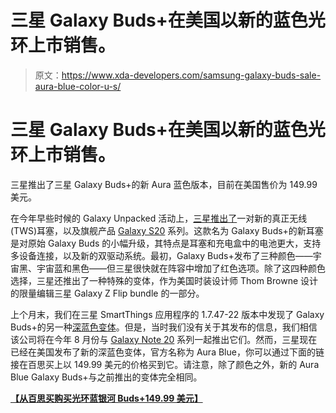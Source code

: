 # 三星 Galaxy Buds+在美国以新的蓝色光环上市销售。

> 原文：<https://www.xda-developers.com/samsung-galaxy-buds-sale-aura-blue-color-u-s/>

# 三星 Galaxy Buds+在美国以新的蓝色光环上市销售。

三星推出了三星 Galaxy Buds+的新 Aura 蓝色版本，目前在美国售价为 149.99 美元。

在今年早些时候的 Galaxy Unpacked 活动上，[三星推出了](https://www.xda-developers.com/samsung-galaxy-buds-plus-wireless-earbuds-launch/)一对新的真正无线(TWS)耳塞，以及旗舰产品 [Galaxy S20](https://www.xda-developers.com/tag/samsung-galaxy-s20/) 系列。这款名为 Galaxy Buds+的新耳塞是对原始 Galaxy Buds 的小幅升级，其特点是耳塞和充电盒中的电池更大，支持多设备连接，以及新的双驱动系统。最初，Galaxy Buds+发布了三种颜色——宇宙黑、宇宙蓝和黑色——但三星很快就在阵容中增加了红色选项。除了这四种颜色选择，三星还推出了一种特殊的变体，作为美国时装设计师 Thom Browne 设计的限量编辑三星 Galaxy Z Flip bundle 的一部分。

上个月末，我们在三星 SmartThings 应用程序的 1.7.47-22 版本中发现了 Galaxy Buds+的另一种[深蓝色变体](https://www.xda-developers.com/samsung-galaxy-buds-new-deep-blue-color/)。但是，当时我们没有关于其发布的信息，我们相信该公司将在今年 8 月份与 [Galaxy Note 20](https://www.xda-developers.com/tag/samsung-galaxy-note20/) 系列一起推出它们。然而，三星现在已经在美国发布了新的深蓝色变体，官方名称为 Aura Blue，你可以通过下面的链接在百思买上以 149.99 美元的价格买到它。请注意，除了颜色之外，新的 Aura Blue Galaxy Buds+与之前推出的变体完全相同。

**[【从百思买购买光环蓝银河 Buds+149.99 美元】](https://shop-links.co/link/?exclusive=1&publisher_slug=xda&article_name=Samsung+Galaxy+Buds%2B+go+on+sale+in+a+new+Aura+Blue+color+in+the+U.S.&article_url=https%3A%2F%2Fwww.xda-developers.com%2Fsamsung-galaxy-buds-sale-aura-blue-color-u-s%2F&u1=UUxdaUeUpU28388&url=https%3A%2F%2Fwww.bestbuy.com%2Fsite%2Fsamsung-galaxy-buds-true-wireless-earbud-headphones-aura-blue%2F6411071.p%3FskuId%3D6411071%26intl%3Dnosplash)**